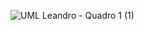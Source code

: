 ![UML Leandro - Quadro 1 (1)](https://github.com/user-attachments/assets/f3446e57-e557-4b98-bc39-b75d370703db)
